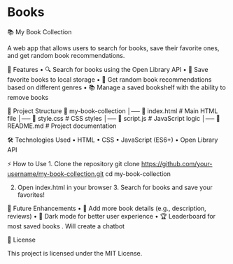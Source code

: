 # Books
📚 My Book Collection

A web app that allows users to search for books, save their favorite ones, and get random book recommendations.

🚀 Features
	•	🔍 Search for books using the Open Library API
	•	📌 Save favorite books to local storage
	•	🔄 Get random book recommendations based on different genres
	•	📚 Manage a saved bookshelf with the ability to remove books

📂 Project Structure
📁 my-book-collection
│── 📜 index.html        # Main HTML file
│── 📜 style.css         # CSS styles
│── 📜 script.js         # JavaScript logic
│── 📜 README.md         # Project documentation

🛠️ Technologies Used
	•	HTML
	•	CSS
	•	JavaScript (ES6+)
	•	Open Library API

⚡ How to Use
	1.	Clone the repository
    git clone https://github.com/your-username/my-book-collection.git
    cd my-book-collection

  2.	Open index.html in your browser
	3.	Search for books and save your favorites!

📌 Future Enhancements
	•	📖 Add more book details (e.g., description, reviews)
	•	🌙 Dark mode for better user experience
	•	🏆 Leaderboard for most saved books
  . Will create a chatbot

📝 License

This project is licensed under the MIT License.  
